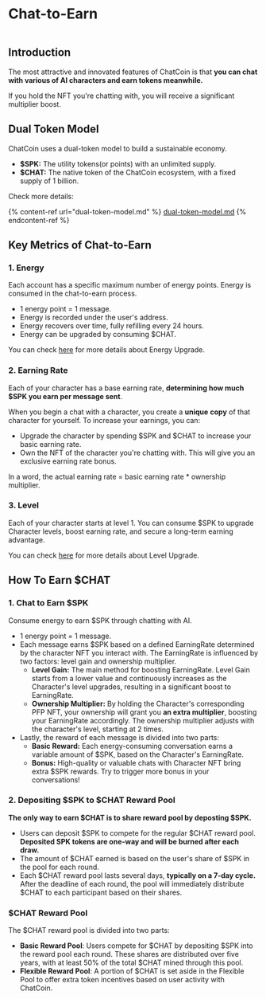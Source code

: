 # Chat-to-Earn

<figure><img src="../../.gitbook/assets/img_v3_02dg_0ec58594-a1d7-4af9-879a-7537b7f64e2g.png" alt=""><figcaption></figcaption></figure>

## Introduction

The most attractive and innovated features of ChatCoin is that **you can chat with various of AI characters and earn tokens meanwhile.**

If you hold the NFT you're chatting with, you will receive a significant multiplier boost.&#x20;

## Dual Token Model

ChatCoin uses a dual-token model to build a sustainable economy.

* **$SPK:**  The utility tokens(or points) with an unlimited supply.&#x20;
* **$CHAT:** The native token of the ChatCoin ecosystem, with a fixed supply of 1 billion.

Check more details:

{% content-ref url="dual-token-model.md" %}
[dual-token-model.md](dual-token-model.md)
{% endcontent-ref %}

## Key Metrics of Chat-to-Earn

### 1. Energy

Each account has a specific maximum number of energy points. Energy is consumed in the chat-to-earn process.&#x20;

* 1 energy point = 1 message.
* Energy is recorded under the user's address.
* Energy recovers over time, fully refilling every 24 hours.
* Energy can be upgraded by consuming $CHAT.

You can check [here](energy-upgrade-table.md) for more details about Energy Upgrade.

### 2. Earning Rate

Each of your character has a base earning rate, **determining how much $SPK you earn per message sent**.&#x20;

When you begin a chat with a character, you create a **unique** **copy** of that character for yourself. To increase your earnings, you can:

* Upgrade the character by spending $SPK and $CHAT to increase your basic earning rate.&#x20;
* Own the NFT of the character you're chatting with. This will give you an exclusive earning rate bonus.

In a word, the actual earning rate = basic earning rate \* ownership multiplier.

### 3. Level

Each of your character starts at level 1. You can consume $SPK to upgrade Character levels, boost earning rate, and secure a long-term earning advantage.

You can check [here](level-upgrade-table.md) for more details about Level Upgrade.

## How To Earn $CHAT

### 1. Chat to Earn $SPK

Consume energy to earn $SPK through chatting with AI.

* 1 energy point = 1 message.&#x20;
* Each message earns $SPK based on a defined EarningRate determined by the character NFT you interact with. The EarningRate is influenced by two factors: level gain and ownership multiplier.
  * **Level Gain:** The main method for boosting EarningRate. Level Gain starts from a lower value and continuously increases as the Character's level upgrades, resulting in a significant boost to EarningRate.
  * **Ownership Multiplier:** By holding the Character's corresponding PFP NFT, your ownership will grant you **an extra multiplier**, boosting your EarningRate accordingly. The ownership multiplier adjusts with the character's level, starting at 2 times.
* Lastly, the reward of each message is divided into two parts:&#x20;
  * **Basic Reward:** Each energy-consuming conversation earns a variable amount of $SPK, based on the Character's EarningRate.
  * **Bonus:** High-quality or valuable chats with Character NFT bring extra $SPK rewards. Try to trigger more bonus in your conversations!

### 2. Depositing $SPK to $CHAT Reward Pool

**The only way to earn $CHAT is to share reward pool by deposting $SPK.**

* Users can deposit $SPK to compete for the regular $CHAT reward pool. **Deposited SPK tokens are one-way and will be burned after each draw.**
* The amount of $CHAT earned is based on the user's share of $SPK in the pool for each round.
* Each $CHAT reward pool lasts several days, **typically on a 7-day cycle.** After the deadline of each round, the pool will immediately distribute $CHAT to each participant based on their shares.

### $CHAT Reward Pool

The $CHAT reward pool is divided into two parts:

* **Basic Reward Pool**: Users compete for $CHAT by depositing $SPK into the reward pool each round. These shares are distributed over five years, with at least 50% of the total $CHAT mined through this pool.
* **Flexible Reward Pool**: A portion of $CHAT is set aside in the Flexible Pool to offer extra token incentives based on user activity with ChatCoin.
